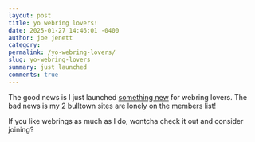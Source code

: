 ```yaml
---
layout: post
title: yo webring lovers!
date: 2025-01-27 14:46:01 -0400
author: joe jenett
category: 
permalink: /yo-webring-lovers/
slug: yo-webring-lovers
summary: just launched
comments: true
---
```

The good news is I just launched <a href="https://sidecar.neocities.org/">something new</a> for webring lovers. The bad news is my 2 bulltown sites are lonely on the members list!

If you like webrings as much as I do, wontcha check it out and consider joining?

<a style="display:none;" href="https://brid.gy/publish/mastodon"><small>(cross-posted to mastodon)</small></a>